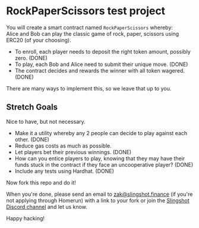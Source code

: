 # RockPaperScissors test project

You will create a smart contract named `RockPaperScissors` whereby:  
Alice and Bob can play the classic game of rock, paper, scissors using ERC20 (of your choosing).

- To enroll, each player needs to deposit the right token amount, possibly zero. (DONE)
- To play, each Bob and Alice need to submit their unique move. (DONE)
- The contract decides and rewards the winner with all token wagered. (DONE)

There are many ways to implement this, so we leave that up to you.

## Stretch Goals

Nice to have, but not necessary.

- Make it a utility whereby any 2 people can decide to play against each other. (DONE)
- Reduce gas costs as much as possible.
- Let players bet their previous winnings. (DONE)
- How can you entice players to play, knowing that they may have their funds stuck in the contract if they face an uncooperative player? (DONE)
- Include any tests using Hardhat. (DONE)

Now fork this repo and do it!

When you're done, please send an email to zak@slingshot.finance (if you're not applying through Homerun) with a link to your fork or join the [Slingshot Discord channel](https://discord.gg/JNUnqYjwmV) and let us know.

Happy hacking!
